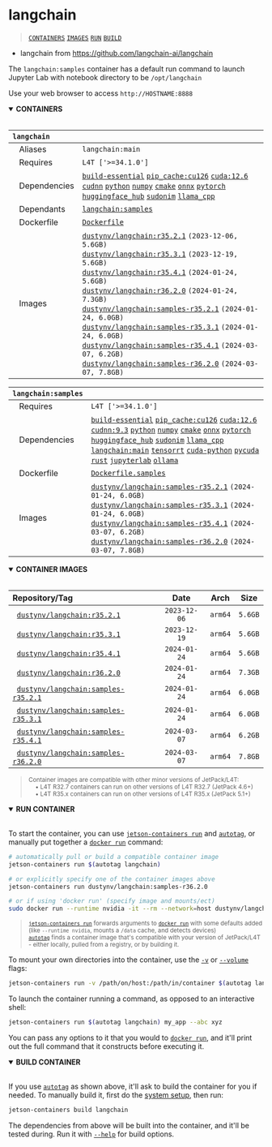 # langchain

> [`CONTAINERS`](#user-content-containers) [`IMAGES`](#user-content-images) [`RUN`](#user-content-run) [`BUILD`](#user-content-build)


* langchain from https://github.com/langchain-ai/langchain

The `langchain:samples` container has a default run command to launch Jupyter Lab with notebook directory to be `/opt/langchain`

Use your web browser to access `http://HOSTNAME:8888`
<details open>
<summary><b><a id="containers">CONTAINERS</a></b></summary>
<br>

| **`langchain`** | |
| :-- | :-- |
| &nbsp;&nbsp;&nbsp;Aliases | `langchain:main` |
| &nbsp;&nbsp;&nbsp;Requires | `L4T ['>=34.1.0']` |
| &nbsp;&nbsp;&nbsp;Dependencies | [`build-essential`](/packages/build/build-essential) [`pip_cache:cu126`](/packages/cuda/cuda) [`cuda:12.6`](/packages/cuda/cuda) [`cudnn`](/packages/cuda/cudnn) [`python`](/packages/build/python) [`numpy`](/packages/numeric/numpy) [`cmake`](/packages/build/cmake/cmake_pip) [`onnx`](/packages/ml/onnx) [`pytorch`](/packages/pytorch) [`huggingface_hub`](/packages/llm/huggingface_hub) [`sudonim`](/packages/llm/sudonim) [`llama_cpp`](/packages/llm/llama_cpp) |
| &nbsp;&nbsp;&nbsp;Dependants | [`langchain:samples`](/packages/rag/langchain) |
| &nbsp;&nbsp;&nbsp;Dockerfile | [`Dockerfile`](Dockerfile) |
| &nbsp;&nbsp;&nbsp;Images | [`dustynv/langchain:r35.2.1`](https://hub.docker.com/r/dustynv/langchain/tags) `(2023-12-06, 5.6GB)`<br>[`dustynv/langchain:r35.3.1`](https://hub.docker.com/r/dustynv/langchain/tags) `(2023-12-19, 5.6GB)`<br>[`dustynv/langchain:r35.4.1`](https://hub.docker.com/r/dustynv/langchain/tags) `(2024-01-24, 5.6GB)`<br>[`dustynv/langchain:r36.2.0`](https://hub.docker.com/r/dustynv/langchain/tags) `(2024-01-24, 7.3GB)`<br>[`dustynv/langchain:samples-r35.2.1`](https://hub.docker.com/r/dustynv/langchain/tags) `(2024-01-24, 6.0GB)`<br>[`dustynv/langchain:samples-r35.3.1`](https://hub.docker.com/r/dustynv/langchain/tags) `(2024-01-24, 6.0GB)`<br>[`dustynv/langchain:samples-r35.4.1`](https://hub.docker.com/r/dustynv/langchain/tags) `(2024-03-07, 6.2GB)`<br>[`dustynv/langchain:samples-r36.2.0`](https://hub.docker.com/r/dustynv/langchain/tags) `(2024-03-07, 7.8GB)` |

| **`langchain:samples`** | |
| :-- | :-- |
| &nbsp;&nbsp;&nbsp;Requires | `L4T ['>=34.1.0']` |
| &nbsp;&nbsp;&nbsp;Dependencies | [`build-essential`](/packages/build/build-essential) [`pip_cache:cu126`](/packages/cuda/cuda) [`cuda:12.6`](/packages/cuda/cuda) [`cudnn:9.3`](/packages/cuda/cudnn) [`python`](/packages/build/python) [`numpy`](/packages/numeric/numpy) [`cmake`](/packages/build/cmake/cmake_pip) [`onnx`](/packages/ml/onnx) [`pytorch`](/packages/pytorch) [`huggingface_hub`](/packages/llm/huggingface_hub) [`sudonim`](/packages/llm/sudonim) [`llama_cpp`](/packages/llm/llama_cpp) [`langchain:main`](/packages/rag/langchain) [`tensorrt`](/packages/cuda/tensorrt) [`cuda-python`](/packages/cuda/cuda-python) [`pycuda`](/packages/cuda/pycuda) [`rust`](/packages/build/rust) [`jupyterlab`](/packages/code/jupyterlab) [`ollama`](/packages/llm/ollama) |
| &nbsp;&nbsp;&nbsp;Dockerfile | [`Dockerfile.samples`](Dockerfile.samples) |
| &nbsp;&nbsp;&nbsp;Images | [`dustynv/langchain:samples-r35.2.1`](https://hub.docker.com/r/dustynv/langchain/tags) `(2024-01-24, 6.0GB)`<br>[`dustynv/langchain:samples-r35.3.1`](https://hub.docker.com/r/dustynv/langchain/tags) `(2024-01-24, 6.0GB)`<br>[`dustynv/langchain:samples-r35.4.1`](https://hub.docker.com/r/dustynv/langchain/tags) `(2024-03-07, 6.2GB)`<br>[`dustynv/langchain:samples-r36.2.0`](https://hub.docker.com/r/dustynv/langchain/tags) `(2024-03-07, 7.8GB)` |

</details>

<details open>
<summary><b><a id="images">CONTAINER IMAGES</a></b></summary>
<br>

| Repository/Tag | Date | Arch | Size |
| :-- | :--: | :--: | :--: |
| &nbsp;&nbsp;[`dustynv/langchain:r35.2.1`](https://hub.docker.com/r/dustynv/langchain/tags) | `2023-12-06` | `arm64` | `5.6GB` |
| &nbsp;&nbsp;[`dustynv/langchain:r35.3.1`](https://hub.docker.com/r/dustynv/langchain/tags) | `2023-12-19` | `arm64` | `5.6GB` |
| &nbsp;&nbsp;[`dustynv/langchain:r35.4.1`](https://hub.docker.com/r/dustynv/langchain/tags) | `2024-01-24` | `arm64` | `5.6GB` |
| &nbsp;&nbsp;[`dustynv/langchain:r36.2.0`](https://hub.docker.com/r/dustynv/langchain/tags) | `2024-01-24` | `arm64` | `7.3GB` |
| &nbsp;&nbsp;[`dustynv/langchain:samples-r35.2.1`](https://hub.docker.com/r/dustynv/langchain/tags) | `2024-01-24` | `arm64` | `6.0GB` |
| &nbsp;&nbsp;[`dustynv/langchain:samples-r35.3.1`](https://hub.docker.com/r/dustynv/langchain/tags) | `2024-01-24` | `arm64` | `6.0GB` |
| &nbsp;&nbsp;[`dustynv/langchain:samples-r35.4.1`](https://hub.docker.com/r/dustynv/langchain/tags) | `2024-03-07` | `arm64` | `6.2GB` |
| &nbsp;&nbsp;[`dustynv/langchain:samples-r36.2.0`](https://hub.docker.com/r/dustynv/langchain/tags) | `2024-03-07` | `arm64` | `7.8GB` |

> <sub>Container images are compatible with other minor versions of JetPack/L4T:</sub><br>
> <sub>&nbsp;&nbsp;&nbsp;&nbsp;• L4T R32.7 containers can run on other versions of L4T R32.7 (JetPack 4.6+)</sub><br>
> <sub>&nbsp;&nbsp;&nbsp;&nbsp;• L4T R35.x containers can run on other versions of L4T R35.x (JetPack 5.1+)</sub><br>
</details>

<details open>
<summary><b><a id="run">RUN CONTAINER</a></b></summary>
<br>

To start the container, you can use [`jetson-containers run`](/docs/run.md) and [`autotag`](/docs/run.md#autotag), or manually put together a [`docker run`](https://docs.docker.com/engine/reference/commandline/run/) command:
```bash
# automatically pull or build a compatible container image
jetson-containers run $(autotag langchain)

# or explicitly specify one of the container images above
jetson-containers run dustynv/langchain:samples-r36.2.0

# or if using 'docker run' (specify image and mounts/ect)
sudo docker run --runtime nvidia -it --rm --network=host dustynv/langchain:samples-r36.2.0
```
> <sup>[`jetson-containers run`](/docs/run.md) forwards arguments to [`docker run`](https://docs.docker.com/engine/reference/commandline/run/) with some defaults added (like `--runtime nvidia`, mounts a `/data` cache, and detects devices)</sup><br>
> <sup>[`autotag`](/docs/run.md#autotag) finds a container image that's compatible with your version of JetPack/L4T - either locally, pulled from a registry, or by building it.</sup>

To mount your own directories into the container, use the [`-v`](https://docs.docker.com/engine/reference/commandline/run/#volume) or [`--volume`](https://docs.docker.com/engine/reference/commandline/run/#volume) flags:
```bash
jetson-containers run -v /path/on/host:/path/in/container $(autotag langchain)
```
To launch the container running a command, as opposed to an interactive shell:
```bash
jetson-containers run $(autotag langchain) my_app --abc xyz
```
You can pass any options to it that you would to [`docker run`](https://docs.docker.com/engine/reference/commandline/run/), and it'll print out the full command that it constructs before executing it.
</details>
<details open>
<summary><b><a id="build">BUILD CONTAINER</b></summary>
<br>

If you use [`autotag`](/docs/run.md#autotag) as shown above, it'll ask to build the container for you if needed.  To manually build it, first do the [system setup](/docs/setup.md), then run:
```bash
jetson-containers build langchain
```
The dependencies from above will be built into the container, and it'll be tested during.  Run it with [`--help`](/jetson_containers/build.py) for build options.
</details>
